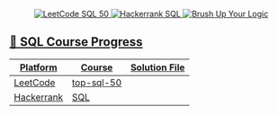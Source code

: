<p align="center">
  <a href="https://leetcode.com/studyplan/top-sql-50/" target="_blank">
    <img src="https://img.shields.io/badge/LeetCode-Top_SQL_50-orange?style=for-the-badge&logo=leetcode" alt="LeetCode SQL 50">
  </a>
  <a href="https://www.hackerrank.com/domains/sql?filters%5Bsubdomains%5D%5B%5D=select" target="_blank">
    <img src="https://img.shields.io/badge/HackerRank-SQL_Guide-brightgreen?style=for-the-badge&logo=hackerrank" alt="Hackerrank SQL">
  </a>
    <a href="" target="_blank">
    <img src="https://img.shields.io/badge/Brush%20Up-Your_Logic-blueviolet?style=for-the-badge&logo=codeforces" alt="Brush Up Your Logic">
    </p>
</p>

## 📌 SQL Course Progress
| Platform  | Course             | Solution File |
|-----------|----------------------------|--------------|
| LeetCode  | [top-sql-50](https://leetcode.com/studyplan/top-sql-50/) |  |
| Hackerrank| [SQL](https://www.hackerrank.com/domains/sql?filters%5Bsubdomains%5D%5B%5D=select)||